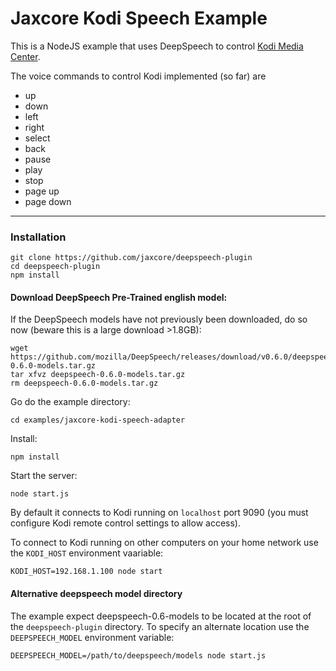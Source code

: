 # Jaxcore Kodi Speech Example

This is a NodeJS example that uses DeepSpeech to control [Kodi Media Center](https://kodi.tv/).

The voice commands to control Kodi implemented (so far) are

- up
- down
- left
- right
- select
- back
- pause
- play
- stop
- page up
- page down

---

### Installation

```
git clone https://github.com/jaxcore/deepspeech-plugin
cd deepspeech-plugin
npm install
```

#### Download DeepSpeech Pre-Trained english model:

If the DeepSpeech models have not previously been downloaded, do so now (beware this is a large download >1.8GB):

```
wget https://github.com/mozilla/DeepSpeech/releases/download/v0.6.0/deepspeech-0.6.0-models.tar.gz
tar xfvz deepspeech-0.6.0-models.tar.gz
rm deepspeech-0.6.0-models.tar.gz
```

Go do the example directory:

```
cd examples/jaxcore-kodi-speech-adapter
```

Install:

```
npm install
```

Start the server:

```
node start.js
```

By default it connects to Kodi running on `localhost` port 9090 (you must configure Kodi remote control settings to allow access).

To connect to Kodi running on other computers on your home network use the `KODI_HOST` environment vaariable:

```
KODI_HOST=192.168.1.100 node start
```

#### Alternative deepspeech model directory

The example expect deepspeech-0.6-models to be located at the root of the `deepspeech-plugin` directory.  To specify an alternate location use the `DEEPSPEECH_MODEL` environment variable:

```
DEEPSPEECH_MODEL=/path/to/deepspeech/models node start.js
```